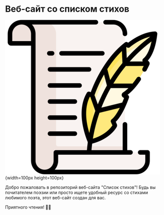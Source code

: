 # Веб-сайт со списком стихов

![Веб-сайт со списком стихов](images/icon.png){width=100px height=100px}

Добро пожаловать в репозиторий веб-сайта "Список стихов"! 
Будь вы почитателем поэзии или просто ищете удобный ресурс со стихами любимого поэта, этот веб-сайт создан для вас.

Приятного чтения! 📖✨
